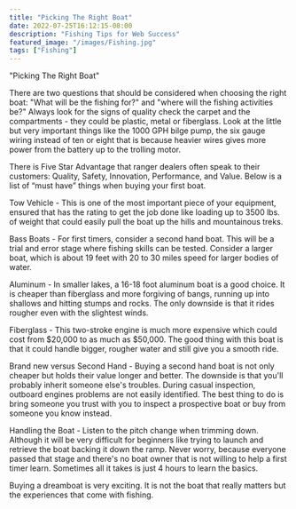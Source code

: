 ```yaml
---
title: "Picking The Right Boat"
date: 2022-07-25T16:12:15-08:00
description: "Fishing Tips for Web Success"
featured_image: "/images/Fishing.jpg"
tags: ["Fishing"]
---
```


"Picking The Right Boat"

There are two questions that should be considered when choosing the right boat: "What will be the fishing for?" and "where will the fishing activities be?"  Always look for the signs of quality check the carpet and the compartments - they could be plastic, metal or fiberglass.  Look at the little but very important things like the 1000 GPH bilge pump, the six gauge wiring instead of ten or eight that is because heavier wires gives more power from the battery up to the trolling motor.

There is Five Star Advantage that ranger dealers often speak to their customers: Quality, Safety, Innovation, Performance, and Value.  Below is a list of “must have” things when buying your first boat.

Tow Vehicle - This is one of the most important piece of your equipment, ensured that has the rating to get the job done like loading up to 3500 lbs. of weight that could easily pull the boat up the hills and mountainous treks.

Bass Boats - For first timers, consider a second hand boat.  This will be a trial and error stage where fishing skills can be tested.  Consider a larger boat, which is about 19 feet with 20 to 30 miles speed for larger bodies of water.

Aluminum - In smaller lakes, a 16-18 foot aluminum boat is a good choice.  It is cheaper than fiberglass and more forgiving of bangs, running up into shallows and hitting stumps and rocks.  The only downside is that it rides rougher even with the slightest winds.  

Fiberglass - This two-stroke engine is much more expensive which could cost from $20,000 to as much as $50,000.  The good thing with this boat is that it could handle bigger, rougher water and still give you a smooth ride.  

Brand new versus Second Hand - Buying a second hand boat is not only cheaper but holds their value longer and better.  The downside is that you'll probably inherit someone else's troubles.  During casual inspection, outboard engines problems are not easily identified.  The best thing to do is bring someone you trust with you to inspect a prospective boat or buy from someone you know instead.

Handling the Boat - Listen to the pitch change when trimming down.  Although it will be very difficult for beginners like trying to launch and retrieve the boat backing it down the ramp.  Never worry, because everyone passed that stage and there's no boat owner that is not willing to help a first timer learn.  Sometimes all it takes is just 4 hours to learn the basics.  

Buying a dreamboat is very exciting.  It is not the boat that really matters but the experiences that come with fishing.

